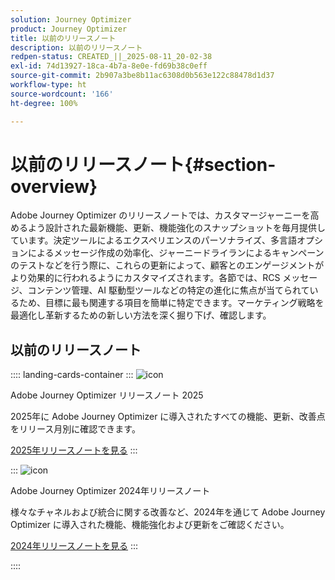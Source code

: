 ```yaml
---
solution: Journey Optimizer
product: Journey Optimizer
title: 以前のリリースノート
description: 以前のリリースノート
redpen-status: CREATED_||_2025-08-11_20-02-38
exl-id: 74d13927-18ca-4b7a-8e0e-fd69b38c0eff
source-git-commit: 2b907a3be8b11ac6308d0b563e122c88478d1d37
workflow-type: ht
source-wordcount: '166'
ht-degree: 100%

---
```


# 以前のリリースノート{#section-overview}

Adobe Journey Optimizer のリリースノートでは、カスタマージャーニーを高めるよう設計された最新機能、更新、機能強化のスナップショットを毎月提供しています。決定ツールによるエクスペリエンスのパーソナライズ、多言語オプションによるメッセージ作成の効率化、ジャーニードライランによるキャンペーンのテストなどを行う際に、これらの更新によって、顧客とのエンゲージメントがより効果的に行われるようにカスタマイズされます。各節では、RCS メッセージ、コンテンツ管理、AI 駆動型ツールなどの特定の進化に焦点が当てられているため、目標に最も関連する項目を簡単に特定できます。マーケティング戦略を最適化し革新するための新しい方法を深く掘り下げ、確認します。

## 以前のリリースノート

:::: landing-cards-container
:::
![icon](https://cdn.experienceleague.adobe.com/icons/list-check.svg)

Adobe Journey Optimizer リリースノート 2025

2025年に Adobe Journey Optimizer に導入されたすべての機能、更新、改善点をリリース月別に確認できます。

[2025年リリースノートを見る](../using/rn/release-notes-2025.md)
:::

:::
![icon](https://cdn.experienceleague.adobe.com/icons/list-check.svg)

Adobe Journey Optimizer 2024年リリースノート

様々なチャネルおよび統合に関する改善など、2024年を通じて Adobe Journey Optimizer に導入された機能、機能強化および更新をご確認ください。

[2024年リリースノートを見る](../using/rn/release-notes-2024.md)
:::

::::
